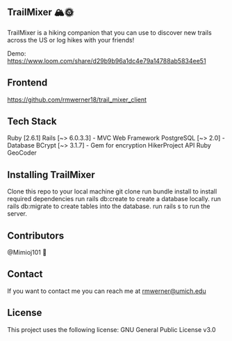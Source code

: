 ## TrailMixer 🏔🌞
TrailMixer is a hiking companion that you can use to discover new trails across the US or log hikes with your friends!

Demo: https://www.loom.com/share/d29b9b96a1dc4e79a14788ab5834ee51

## Frontend
https://github.com/rmwerner18/trail_mixer_client

## Tech Stack
Ruby [2.6.1]
Rails [~> 6.0.3.3] - MVC Web Framework
PostgreSQL [~> 2.0] - Database
BCrypt [~> 3.1.7] - Gem for encryption
HikerProject API
Ruby GeoCoder

## Installing TrailMixer
Clone this repo to your local machine git clone
run bundle install to install required dependencies
run rails db:create to create a database locally.
run rails db:migrate to create tables into the database.
run rails s to run the server.

## Contributors
@Mimioj101 🐛

## Contact
If you want to contact me you can reach me at rmwerner@umich.edu

## License
This project uses the following license: GNU General Public License v3.0

